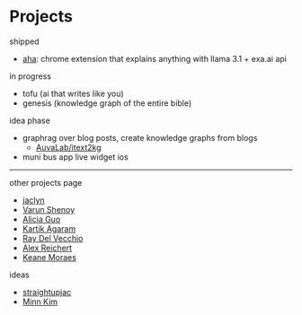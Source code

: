 # Projects

shipped

- [aha](https://github.com/benthecoder/aha): chrome extension that explains anything with llama 3.1 + exa.ai api

in progress

- tofu (ai that writes like you)
- genesis (knowledge graph of the entire bible)

idea phase

- graphrag over blog posts, create knowledge graphs from blogs
  - [AuvaLab/itext2kg](https://github.com/AuvaLab/itext2kg?tab=readme-ov-file)
- muni bus app live widget ios

---

other projects page

- [jaclyn](https://www.straightupjac.xyz/projects)
- [Varun Shenoy](https://varunshenoy.com/projects.html)
- [Alicia Guo](https://www.aliciaguo.com/artifacts/)
- [Kartik Agaram](https://akkartik.name/code)
- [Ray Del Vecchio](https://raydelv.tech/technology)
- [Alex Reichert](https://www.alexreichert.com/projects)
- [Keane Moraes](https://www.itskeane.info/projects)

ideas

- [straightupjac](https://www.straightupjac.xyz/thoughts/ideas)
- [Minn Kim](https://x.com/minney_cat/status/1045046502417031168)
